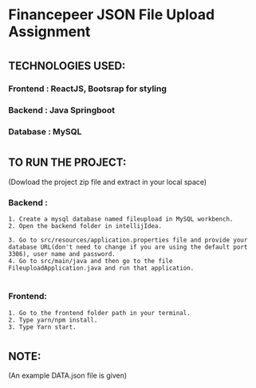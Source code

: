 # Financepeer JSON File Upload Assignment

#

## TECHNOLOGIES USED:

### Frontend : ReactJS, Bootsrap for styling

### Backend : Java Springboot

### Database : MySQL

#

#

## TO RUN THE PROJECT:

(Dowload the project zip file and extract in your local space)

### Backend :

    1. Create a mysql database named fileupload in MySQL workbench.
    2. Open the backend folder in intellijIdea.

    3. Go to src/resources/application.properties file and provide your database URL(don't need to change if you are using the default port 3306), user name and password.
    4. Go to src/main/java and then go to the file FileuploadApplication.java and run that application.

#

### Frontend:

    1. Go to the frontend folder path in your terminal.
    2. Type yarn/npm install.
    3. Type Yarn start.

#

#

## NOTE:

(An example DATA.json file is given)
